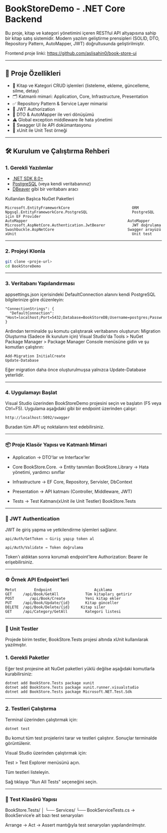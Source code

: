 #  BookStoreDemo - .NET Core Backend

Bu proje, kitap ve kategori yönetimini içeren RESTful API altyapısına sahip bir kitap satış sistemidir. Modern yazılım geliştirme prensipleri (SOLID, DTO, Repository Pattern, AutoMapper, JWT) doğrultusunda geliştirilmiştir.

Frontend proje linki: https://github.com/aslisahin0/book-store-ui

---

## 🚀 Proje Özellikleri

- 📘 Kitap ve Kategori CRUD işlemleri (listeleme, ekleme, güncelleme, silme, detay)
- 🗂️ Katmanlı mimari: Application, Core, Infrastructure, Presentation
- ✅ Repository Pattern & Service Layer mimarisi
- 🔐 JWT Authorization
- 🔄 DTO & AutoMapper ile veri dönüşümü
- ⚠️ Global exception middleware ile hata yönetimi
- 📑 Swagger UI ile API dokümantasyonu
- 📑 xUnit ile Unit Test örneği

---

## 🛠️ Kurulum ve Çalıştırma Rehberi

### 1. Gerekli Yazılımlar

- [.NET SDK 8.0+](https://dotnet.microsoft.com/download)
- [PostgreSQL](https://www.postgresql.org/download/) (veya kendi veritabanınız)
- [DBeaver](https://dbeaver.io/) gibi bir veritabanı aracı

Kullanılan Başlıca NuGet Paketleri
```
Microsoft.EntityFrameworkCore	                         ORM
Npgsql.EntityFrameworkCore.PostgreSQL	                 PostgreSQL için EF Provider
AutoMapper                                             AutoMapper
Microsoft.AspNetCore.Authentication.JwtBearer	         JWT doğrulama
Swashbuckle.AspNetCore	                               Swagger arayüzü
xUnit	                                                 Unit test
```
---

### 2. Projeyi Klonla

```bash
git clone <proje-url>
cd BookStoreDemo
```
---

### 3. Veritabanı Yapılandırması
appsettings.json içerisindeki DefaultConnection alanını kendi PostgreSQL bilgilerinize göre düzenleyin:
```
"ConnectionStrings": {
  "DefaultConnection": "Host=localhost;Port=5432;Database=BookStoreDB;Username=postgres;Password=1234"
}
```

Ardından terminalde şu komutu çalıştırarak veritabanını oluşturun:
Migration Oluşturma (Sadece ilk kurulum için)
Visual Studio'da Tools > NuGet Package Manager > Package Manager Console menüsüne gidin ve şu komutları çalıştırın:
```
Add-Migration InitialCreate
Update-Database
```
Eğer migration daha önce oluşturulmuşsa yalnızca Update-Database yeterlidir.

---

### 4. Uygulamayı Başlat

Visual Studio üzerinden BookStoreDemo projesini seçin ve başlatın (F5 veya Ctrl+F5).
Uygulama aşağıdaki gibi bir endpoint üzerinden çalışır:
```
http://localhost:5092/swagger
```
Buradan tüm API uç noktalarını test edebilirsiniz.

---

### 📦  Proje Klasör Yapısı ve Katmanlı Mimari

- Application        → DTO'lar ve Interface'ler

 - Core
 BookStore.Core.     → Entity tanımları
 BookStore.Library   → Hata yönetimi, yardımcı sınıflar

- Infrastructure    → EF Core, Repository, Servisler, DbContext

- Presentation      → API katmanı (Controller, Middleware, JWT)

- Tests            → Test Katmanı(xUnit ile Unit Testler)
BookStore.Tests   
---

### 🔐 JWT Authentication
JWT ile giriş yapma ve yetkilendirme işlemleri sağlanır.
```
api/Auth/GetToken → Giriş yapıp token al

api/Auth/Validate → Token doğrulama
```
Token'ı aldıktan sonra korumalı endpoint'lere Authorization: Bearer <token> ile erişebilirsiniz.

---

### ⚙️ Örnek API Endpoint’leri
```
Metot	     Endpoint	                Açıklama
GET	    /api/Book/GetAll	        Tüm kitapları getirir
POST	   /api/Book/Create	        Yeni kitap ekler
PUT	    /api/Book/Update/{id}	    Kitap günceller
DELETE	/api/Book/Delete/{id} 	  Kitap siler
GET    	/api/Category/GetAll	    Kategori listesi
```
---

### 🧪 Unit Testler
Projede birim testler, BookStore.Tests projesi altında xUnit kullanılarak yazılmıştır.

### 1. Gerekli Paketler
Eğer test projesine ait NuGet paketleri yüklü değilse aşağıdaki komutlarla kurabilirsiniz:

```
dotnet add BookStore.Tests package xunit
dotnet add BookStore.Tests package xunit.runner.visualstudio
dotnet add BookStore.Tests package Microsoft.NET.Test.Sdk
```
---

### 2. Testleri Çalıştırma
Terminal üzerinden çalıştırmak için:

```
dotnet test
```
Bu komut tüm test projelerini tarar ve testleri çalıştırır. Sonuçlar terminalde görüntülenir.

Visual Studio üzerinden çalıştırmak için:

Test > Test Explorer menüsünü açın.

Tüm testleri listeleyin.

Sağ tıklayıp "Run All Tests" seçeneğini seçin.

---

### 📁 Test Klasörü Yapısı

BookStore.Tests/
│
└── Services/
    └── BookServiceTests.cs  → BookService’e ait bazı test senaryoları
    
Arrange → Act → Assert mantığıyla test senaryoları yapılandırılmıştır.


